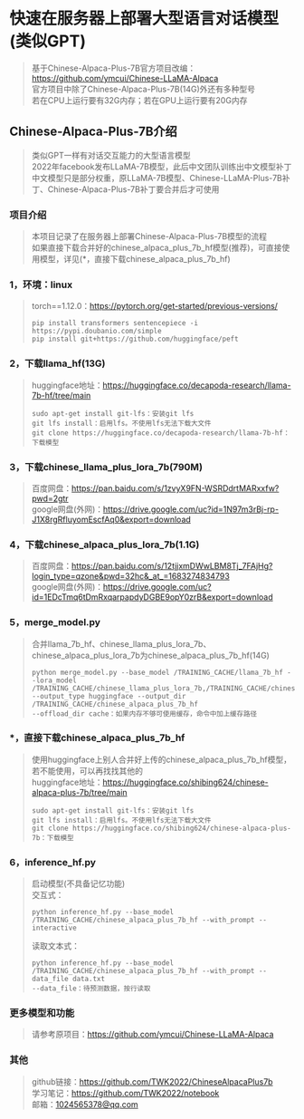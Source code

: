 # 快速在服务器上部署大型语言对话模型(类似GPT)
>基于Chinese-Alpaca-Plus-7B官方项目改编：https://github.com/ymcui/Chinese-LLaMA-Alpaca  
>官方项目中除了Chinese-Alpaca-Plus-7B(14G)外还有多种型号  
>若在CPU上运行要有32G内存；若在GPU上运行要有20G内存  
## Chinese-Alpaca-Plus-7B介绍
>类似GPT一样有对话交互能力的大型语言模型  
>2022年facebook发布LLaMA-7B模型，此后中文团队训练出中文模型补丁  
>中文模型只是部分权重，原LLaMA-7B模型、Chinese-LLaMA-Plus-7B补丁、Chinese-Alpaca-Plus-7B补丁要合并后才可使用  
### 项目介绍
>本项目记录了在服务器上部署Chinese-Alpaca-Plus-7B模型的流程  
>如果直接下载合并好的chinese_alpaca_plus_7b_hf模型(推荐)，可直接使用模型，详见(*，直接下载chinese_alpaca_plus_7b_hf)  
### 1，环境：linux
>torch==1.12.0：https://pytorch.org/get-started/previous-versions/  
>```
>pip install transformers sentencepiece -i https://pypi.doubanio.com/simple  
>pip install git+https://github.com/huggingface/peft  
>```
### 2，下载llama_hf(13G)
>huggingface地址：https://huggingface.co/decapoda-research/llama-7b-hf/tree/main  
>```
>sudo apt-get install git-lfs：安装git lfs  
>git lfs install：启用lfs。不使用lfs无法下载大文件  
>git clone https://huggingface.co/decapoda-research/llama-7b-hf：下载模型  
>```
### 3，下载chinese_llama_plus_lora_7b(790M)
>百度网盘：https://pan.baidu.com/s/1zvyX9FN-WSRDdrtMARxxfw?pwd=2gtr  
>google网盘(外网)：https://drive.google.com/uc?id=1N97m3rBj-rp-J1X8rgRfluyomEscfAq0&export=download  
### 4，下载chinese_alpaca_plus_lora_7b(1.1G)
>百度网盘：https://pan.baidu.com/s/12tjjxmDWwLBM8Tj_7FAjHg?login_type=qzone&pwd=32hc&_at_=1683274834793  
>google网盘(外网)：https://drive.google.com/uc?id=1EDcTmq6tDmRxqarpapdyDGBE9opY0zrB&export=download  
### 5，merge_model.py
>合并llama_7b_hf、chinese_llama_plus_lora_7b、chinese_alpaca_plus_lora_7b为chinese_alpaca_plus_7b_hf(14G)  
>```
>python merge_model.py --base_model /TRAINING_CACHE/llama_7b_hf --lora_model /TRAINING_CACHE/chinese_llama_plus_lora_7b,/TRAINING_CACHE/chinese_alpaca_plus_lora_7b --output_type huggingface --output_dir /TRAINING_CACHE/chinese_alpaca_plus_7b_hf  
>--offload_dir cache：如果内存不够可使用缓存，命令中加上缓存路径  
>```
### *，直接下载chinese_alpaca_plus_7b_hf
>使用huggingface上别人合并好上传的chinese_alpaca_plus_7b_hf模型，若不能使用，可以再找找其他的  
>huggingface地址：https://huggingface.co/shibing624/chinese-alpaca-plus-7b/tree/main  
>```
>sudo apt-get install git-lfs：安装git lfs  
>git lfs install：启用lfs。不使用lfs无法下载大文件  
>git clone https://huggingface.co/shibing624/chinese-alpaca-plus-7b：下载模型  
>```
### 6，inference_hf.py
>启动模型(不具备记忆功能)  
>交互式：  
>```
>python inference_hf.py --base_model /TRAINING_CACHE/chinese_alpaca_plus_7b_hf --with_prompt --interactive  
>```
>读取文本式：  
>```
>python inference_hf.py --base_model /TRAINING_CACHE/chinese_alpaca_plus_7b_hf --with_prompt --data_file data.txt  
>--data_file：待预测数据，按行读取  
>```
### 更多模型和功能
>请参考原项目：https://github.com/ymcui/Chinese-LLaMA-Alpaca  
### 其他
>github链接：https://github.com/TWK2022/ChineseAlpacaPlus7b  
>学习笔记：https://github.com/TWK2022/notebook  
>邮箱：1024565378@qq.com  